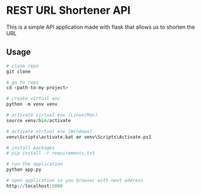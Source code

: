 # REST URL Shortener API

This is a simple API application made with flask that allows us to shorten the URL 

## Usage

```python
# clone repo
git clone 

# go to repo
cd <path-to-my-project>

# create virtual env
python -m venv venv

# activate virtual env (Linux/Mac)
source venv/bin/activate

# activate virtual env (Windows)
venv\Scripts\activate.bat or venv\Scripts\Activate.ps1

# install packages
# pip install -r requirements.txt

# run the application
python app.py

# open application in you browser with next address
http://localhost:5000
```